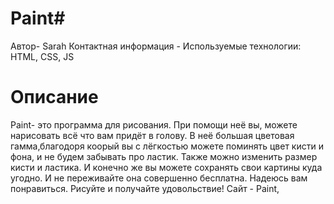 # Paint#
Автор- Sarah
Контактная информация - 
Используемые технологии: HTML, CSS, JS

# Описание
Paint- это программа для рисования. При помощи неё вы, можете нарисовать всё что вам придёт в голову. В неё большая цветовая гамма,благодоря коорый вы с лёгкостью можете поминять цвет кисти и фона, и не будем забывать про ластик. Также можно изменить размер кисти и ластика. И конечно же вы можете сохранять свои картины куда угодно. И не переживайте она совершенно бесплатна. Надеюсь вам понравиться. Рисуйте и получайте удовольствие!
Сайт - Paint, 
